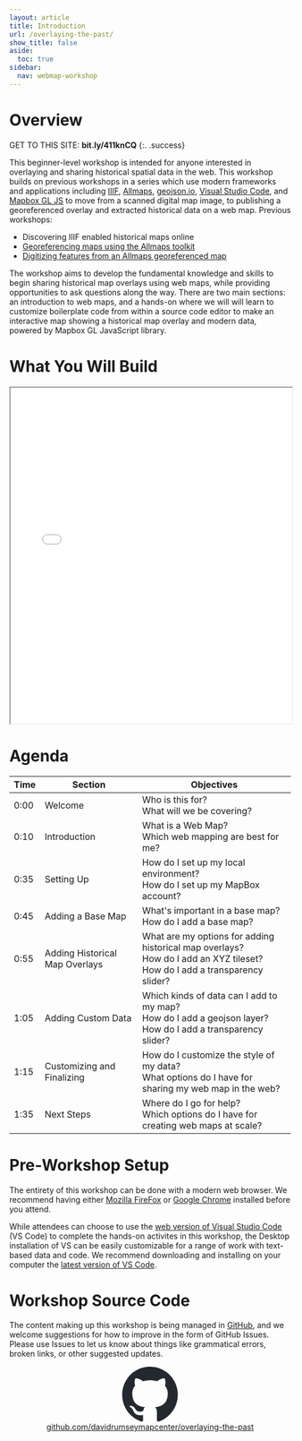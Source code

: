 ```yaml
---
layout: article
title: Introduction
url: /overlaying-the-past/
show_title: false
aside:
  toc: true
sidebar:
  nav: webmap-workshop
---
```


# Overview

GET TO THIS SITE: **bit.ly/411knCQ**
{:. .success}

This beginner-level workshop is intended for anyone interested in overlaying and sharing historical spatial data in the web. This workshop builds on previous workshops in a series which use modern frameworks and applications including [IIIF](https://iiif.io/), [Allmaps](https://allmaps.org/), [geojson.io](https://geojson.io), [Visual Studio Code](https://code.visualstudio.com/), and [Mapbox GL JS](https://docs.mapbox.com/mapbox-gl-js/guides) to move from a scanned digital map image, to publishing a georeferenced overlay and extracted historical data on a web map. Previous workshops:

- Discovering IIIF enabled historical maps online
- [Georeferencing maps using the Allmaps toolkit](https://sites.google.com/stanford.edu/georeferencingwithallmaps/home)
- [Digitizing features from an Allmaps georeferenced map](https://github.com/StanfordGeospatialCenter/Digitizing-features-from-an-allmaps-georeferenced-map)

The workshop aims to develop the fundamental knowledge and skills to begin sharing historical map overlays using web maps, while providing opportunities to ask questions along the way. There are two main sections: an introduction to web maps, and a hands-on where we will will learn to customize boilerplate code from within a source code editor to make an interactive map showing a historical map overlay and modern data, powered by Mapbox GL JavaScript library.

# What You Will Build

 <iframe height="600px" width="100%" src="/overlaying-the-past/maps/map04.html" title="Example webmap with historical map overlay"></iframe>

# Agenda

| Time | Section                        | Objectives                                                                                                                     |
| ---- | ------------------------------ | ------------------------------------------------------------------------------------------------------------------------------ |
| 0:00 | Welcome                        | Who is this for?<br>What will we be covering?                                                                                  |
| 0:10 | Introduction                   | What is a Web Map?<br>Which web mapping are best for me?                                                                       |
| 0:35 | Setting Up                     | How do I set up my local environment?<br>How do I set up my MapBox account?                                                    |
| 0:45 | Adding a Base Map              | What's important in a base map?<br>How do I add a base map?                                                                    |
| 0:55 | Adding Historical Map Overlays | What are my options for adding historical map overlays?<br>How do I add an XYZ tileset?<br>How do I add a transparency slider? |
| 1:05 | Adding Custom Data             | Which kinds of data can I add to my map?<br>How do I add a geojson layer?<br>How do I add a transparency slider?               |
| 1:15 | Customizing and Finalizing     | How do I customize the style of my data?<br>What options do I have for sharing my web map in the web?                          |
| 1:35 | Next Steps                     | Where do I go for help?<br>Which options do I have for creating web maps at scale?                                             |

# Pre-Workshop Setup

The entirety of this workshop can be done with a modern web browser. We recommend having either [Mozilla FireFox](https://www.firefox.com/en-US/) or [Google Chrome](https://www.google.com/chrome/) installed before you attend.

While attendees can choose to use the [web version of Visual Studio Code](https://vscode.dev/) (VS Code) to complete the hands-on activites in this workshop, the Desktop installation of VS can be easily customizable for a range of work with text-based data and code. We recommend downloading and installing on your computer the [latest version of VS Code](https://code.visualstudio.com/).

<!-- You will need to arrived prepared for the workshop by:

1. Installing and configuring Visual Studio Code
2. Setting up your free MapBox account
3. Creating a free GitHub account

Each of these steps is detailed in the [Setting Up](/overlaying-the-past/setting-up/) section.-->

# Workshop Source Code

The content making up this workshop is being managed in [GitHub](https://github.com/), and we welcome suggestions for how to improve in the form of GitHub Issues. Please use Issues to let us know about things like grammatical errors, broken links, or other suggested updates.

<div style="text-align: center;">
  <a href="https://github.com/davidrumseymapcenter/overlaying-the-past" target="_blank" style="display: inline-block; width: 100px;">
    <svg xmlns="http://www.w3.org/2000/svg" viewBox="0 0 98 96" width="100" height="100">
      <path fill-rule="evenodd" clip-rule="evenodd" d="M48.854 0C21.839 0 0 22 0 49.217c0 21.756 13.993 40.172 33.405 46.69 2.427.49 3.316-1.059 3.316-2.362 0-1.141-.08-5.052-.08-9.127-13.59 2.934-16.42-5.867-16.42-5.867-2.184-5.704-5.42-7.17-5.42-7.17-4.448-3.015.324-3.015.324-3.015 4.934.326 7.523 5.052 7.523 5.052 4.367 7.496 11.404 5.378 14.235 4.074.404-3.178 1.699-5.378 3.074-6.6-10.839-1.141-22.243-5.378-22.243-24.283 0-5.378 1.94-9.778 5.014-13.2-.485-1.222-2.184-6.275.486-13.038 0 0 4.125-1.304 13.426 5.052a46.97 46.97 0 0 1 12.214-1.63c4.125 0 8.33.571 12.213 1.63 9.302-6.356 13.427-5.052 13.427-5.052 2.67 6.763.97 11.816.485 13.038 3.155 3.422 5.015 7.822 5.015 13.2 0 18.905-11.404 23.06-22.324 24.283 1.78 1.548 3.316 4.481 3.316 9.126 0 6.6-.08 11.897-.08 13.526 0 1.304.89 2.853 3.316 2.364 19.412-6.52 33.405-24.935 33.405-46.691C97.707 22 75.788 0 48.854 0z" fill="#24292f"/>
    </svg>
  </a>
</div>
<div style="text-align: center;">
    <a href="https://github.com/davidrumseymapcenter/overlaying-the-past" target="_blank">github.com/davidrumseymapcenter/overlaying-the-past</a>
</div>
